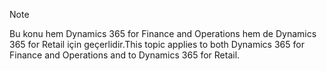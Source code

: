 > [!NOTE]
> <span data-ttu-id="a4a5e-101">Bu konu hem Dynamics 365 for Finance and Operations hem de Dynamics 365 for Retail için geçerlidir.</span><span class="sxs-lookup"><span data-stu-id="a4a5e-101">This topic applies to both Dynamics 365 for Finance and Operations and to Dynamics 365 for Retail.</span></span> 